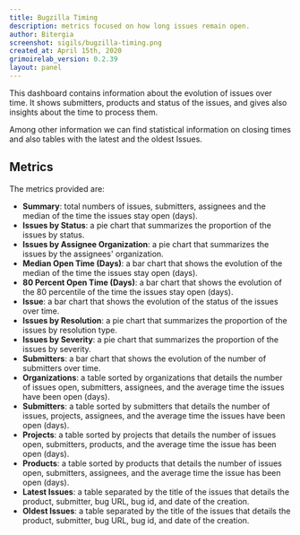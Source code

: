 ```yaml
---
title: Bugzilla Timing
description: metrics focused on how long issues remain open.
author: Bitergia
screenshot: sigils/bugzilla-timing.png
created_at: April 15th, 2020
grimoirelab_version: 0.2.39
layout: panel
---
```


This dashboard contains information about the evolution of issues over time. It
shows submitters, products and status of the issues, and gives also insights about
the time to process them.

Among other information we can find statistical information on closing times and
also tables with the latest and the oldest Issues.

## Metrics

The metrics provided are:

* **Summary**: total numbers of issues, submitters, assignees and the median of the time the issues stay open (days).
* **Issues by Status**: a pie chart that summarizes the proportion of the issues by status.
* **Issues by Assignee Organization**: a pie chart that summarizes the issues by the assignees' organization.
* **Median Open Time (Days)**: a bar chart that shows the evolution of the median of the time the issues stay open (days).
* **80 Percent Open Time (Days)**: a bar chart that shows the evolution of the 80 percentile of the time the issues stay open (days).
* **Issue**: a bar chart that shows the evolution of the status of the issues over time.
* **Issues by Resolution**: a pie chart that summarizes the proportion of the issues by resolution type.
* **Issues by Severity**: a pie chart that summarizes the proportion of the issues by severity.
* **Submitters**: a bar chart that shows the evolution of the number of submitters over time.
* **Organizations**: a table sorted by organizations that details the number of issues open, submitters, assignees,
and the average time the issues have been open (days).
* **Submitters**: a table sorted by submitters that details the number of issues, projects, assignees,
and the average time the issues have been open (days).
* **Projects**: a table sorted by projects that details the number of issues open, submitters, products,
and the average time the issue has been open (days).
* **Products**: a table sorted by products that details the number of issues open, submitters, assignees,
and the average time the issue has been open (days).
* **Latest Issues**: a table separated by the title of the issues that details the product, submitter,
bug URL, bug id, and date of the creation.
* **Oldest Issues**: a table separated by the title of the issues that details the product, submitter,
bug URL, bug id, and date of the creation.
